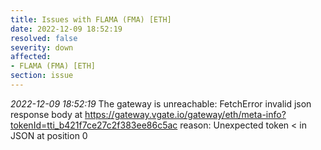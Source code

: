 ```yaml
---
title: Issues with FLAMA (FMA) [ETH]
date: 2022-12-09 18:52:19
resolved: false
severity: down
affected:
- FLAMA (FMA) [ETH]
section: issue
---
```


*2022-12-09 18:52:19* The gateway is unreachable: FetchError invalid json response body at https://gateway.vgate.io/gateway/eth/meta-info?tokenId=tti_b421f7ce27c2f383ee86c5ac reason: Unexpected token < in JSON at position 0